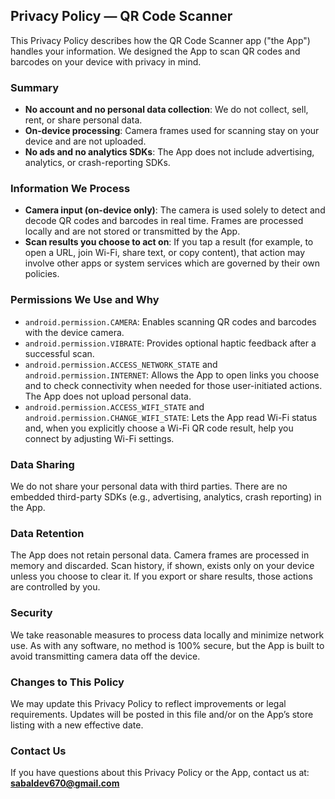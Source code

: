 ## Privacy Policy — QR Code Scanner

This Privacy Policy describes how the QR Code Scanner app ("the App") handles your information. We designed the App to scan QR codes and barcodes on your device with privacy in mind.

### Summary
- **No account and no personal data collection**: We do not collect, sell, rent, or share personal data.
- **On-device processing**: Camera frames used for scanning stay on your device and are not uploaded.
- **No ads and no analytics SDKs**: The App does not include advertising, analytics, or crash-reporting SDKs.

### Information We Process
- **Camera input (on-device only)**: The camera is used solely to detect and decode QR codes and barcodes in real time. Frames are processed locally and are not stored or transmitted by the App.
- **Scan results you choose to act on**: If you tap a result (for example, to open a URL, join Wi-Fi, share text, or copy content), that action may involve other apps or system services which are governed by their own policies.

### Permissions We Use and Why
- `android.permission.CAMERA`: Enables scanning QR codes and barcodes with the device camera.
- `android.permission.VIBRATE`: Provides optional haptic feedback after a successful scan.
- `android.permission.ACCESS_NETWORK_STATE` and `android.permission.INTERNET`: Allows the App to open links you choose and to check connectivity when needed for those user-initiated actions. The App does not upload personal data.
- `android.permission.ACCESS_WIFI_STATE` and `android.permission.CHANGE_WIFI_STATE`: Lets the App read Wi-Fi status and, when you explicitly choose a Wi-Fi QR code result, help you connect by adjusting Wi-Fi settings.

### Data Sharing
We do not share your personal data with third parties. There are no embedded third-party SDKs (e.g., advertising, analytics, crash reporting) in the App.

### Data Retention
The App does not retain personal data. Camera frames are processed in memory and discarded. Scan history, if shown, exists only on your device unless you choose to clear it. If you export or share results, those actions are controlled by you.

### Security
We take reasonable measures to process data locally and minimize network use. As with any software, no method is 100% secure, but the App is built to avoid transmitting camera data off the device.

### Changes to This Policy
We may update this Privacy Policy to reflect improvements or legal requirements. Updates will be posted in this file and/or on the App’s store listing with a new effective date.

### Contact Us
If you have questions about this Privacy Policy or the App, contact us at: **sabaldev670@gmail.com**
